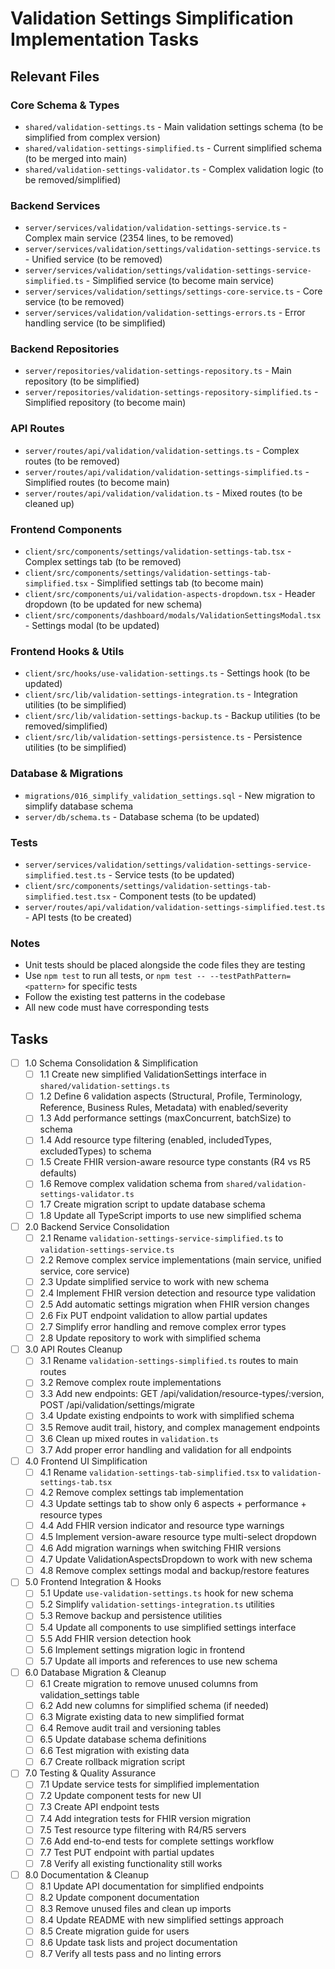 # Validation Settings Simplification Implementation Tasks

## Relevant Files

### Core Schema & Types
- `shared/validation-settings.ts` - Main validation settings schema (to be simplified from complex version)
- `shared/validation-settings-simplified.ts` - Current simplified schema (to be merged into main)
- `shared/validation-settings-validator.ts` - Complex validation logic (to be removed/simplified)

### Backend Services
- `server/services/validation/validation-settings-service.ts` - Complex main service (2354 lines, to be removed)
- `server/services/validation/settings/validation-settings-service.ts` - Unified service (to be removed)
- `server/services/validation/settings/validation-settings-service-simplified.ts` - Simplified service (to become main service)
- `server/services/validation/settings/settings-core-service.ts` - Core service (to be removed)
- `server/services/validation/validation-settings-errors.ts` - Error handling service (to be simplified)

### Backend Repositories
- `server/repositories/validation-settings-repository.ts` - Main repository (to be simplified)
- `server/repositories/validation-settings-repository-simplified.ts` - Simplified repository (to become main)

### API Routes
- `server/routes/api/validation/validation-settings.ts` - Complex routes (to be removed)
- `server/routes/api/validation/validation-settings-simplified.ts` - Simplified routes (to become main)
- `server/routes/api/validation/validation.ts` - Mixed routes (to be cleaned up)

### Frontend Components
- `client/src/components/settings/validation-settings-tab.tsx` - Complex settings tab (to be removed)
- `client/src/components/settings/validation-settings-tab-simplified.tsx` - Simplified settings tab (to become main)
- `client/src/components/ui/validation-aspects-dropdown.tsx` - Header dropdown (to be updated for new schema)
- `client/src/components/dashboard/modals/ValidationSettingsModal.tsx` - Settings modal (to be updated)

### Frontend Hooks & Utils
- `client/src/hooks/use-validation-settings.ts` - Settings hook (to be updated)
- `client/src/lib/validation-settings-integration.ts` - Integration utilities (to be simplified)
- `client/src/lib/validation-settings-backup.ts` - Backup utilities (to be removed/simplified)
- `client/src/lib/validation-settings-persistence.ts` - Persistence utilities (to be simplified)

### Database & Migrations
- `migrations/016_simplify_validation_settings.sql` - New migration to simplify database schema
- `server/db/schema.ts` - Database schema (to be updated)

### Tests
- `server/services/validation/settings/validation-settings-service-simplified.test.ts` - Service tests (to be updated)
- `client/src/components/settings/validation-settings-tab-simplified.test.tsx` - Component tests (to be updated)
- `server/routes/api/validation/validation-settings-simplified.test.ts` - API tests (to be created)

### Notes
- Unit tests should be placed alongside the code files they are testing
- Use `npm test` to run all tests, or `npm test -- --testPathPattern=<pattern>` for specific tests
- Follow the existing test patterns in the codebase
- All new code must have corresponding tests

## Tasks

- [ ] 1.0 Schema Consolidation & Simplification
  - [ ] 1.1 Create new simplified ValidationSettings interface in `shared/validation-settings.ts`
  - [ ] 1.2 Define 6 validation aspects (Structural, Profile, Terminology, Reference, Business Rules, Metadata) with enabled/severity
  - [ ] 1.3 Add performance settings (maxConcurrent, batchSize) to schema
  - [ ] 1.4 Add resource type filtering (enabled, includedTypes, excludedTypes) to schema
  - [ ] 1.5 Create FHIR version-aware resource type constants (R4 vs R5 defaults)
  - [ ] 1.6 Remove complex validation schema from `shared/validation-settings-validator.ts`
  - [ ] 1.7 Create migration script to update database schema
  - [ ] 1.8 Update all TypeScript imports to use new simplified schema

- [ ] 2.0 Backend Service Consolidation
  - [ ] 2.1 Rename `validation-settings-service-simplified.ts` to `validation-settings-service.ts`
  - [ ] 2.2 Remove complex service implementations (main service, unified service, core service)
  - [ ] 2.3 Update simplified service to work with new schema
  - [ ] 2.4 Implement FHIR version detection and resource type validation
  - [ ] 2.5 Add automatic settings migration when FHIR version changes
  - [ ] 2.6 Fix PUT endpoint validation to allow partial updates
  - [ ] 2.7 Simplify error handling and remove complex error types
  - [ ] 2.8 Update repository to work with simplified schema

- [ ] 3.0 API Routes Cleanup
  - [ ] 3.1 Rename `validation-settings-simplified.ts` routes to main routes
  - [ ] 3.2 Remove complex route implementations
  - [ ] 3.3 Add new endpoints: GET /api/validation/resource-types/:version, POST /api/validation/settings/migrate
  - [ ] 3.4 Update existing endpoints to work with simplified schema
  - [ ] 3.5 Remove audit trail, history, and complex management endpoints
  - [ ] 3.6 Clean up mixed routes in `validation.ts`
  - [ ] 3.7 Add proper error handling and validation for all endpoints

- [ ] 4.0 Frontend UI Simplification
  - [ ] 4.1 Rename `validation-settings-tab-simplified.tsx` to `validation-settings-tab.tsx`
  - [ ] 4.2 Remove complex settings tab implementation
  - [ ] 4.3 Update settings tab to show only 6 aspects + performance + resource types
  - [ ] 4.4 Add FHIR version indicator and resource type warnings
  - [ ] 4.5 Implement version-aware resource type multi-select dropdown
  - [ ] 4.6 Add migration warnings when switching FHIR versions
  - [ ] 4.7 Update ValidationAspectsDropdown to work with new schema
  - [ ] 4.8 Remove complex settings modal and backup/restore features

- [ ] 5.0 Frontend Integration & Hooks
  - [ ] 5.1 Update `use-validation-settings.ts` hook for new schema
  - [ ] 5.2 Simplify `validation-settings-integration.ts` utilities
  - [ ] 5.3 Remove backup and persistence utilities
  - [ ] 5.4 Update all components to use simplified settings interface
  - [ ] 5.5 Add FHIR version detection hook
  - [ ] 5.6 Implement settings migration logic in frontend
  - [ ] 5.7 Update all imports and references to use new schema

- [ ] 6.0 Database Migration & Cleanup
  - [ ] 6.1 Create migration to remove unused columns from validation_settings table
  - [ ] 6.2 Add new columns for simplified schema (if needed)
  - [ ] 6.3 Migrate existing data to new simplified format
  - [ ] 6.4 Remove audit trail and versioning tables
  - [ ] 6.5 Update database schema definitions
  - [ ] 6.6 Test migration with existing data
  - [ ] 6.7 Create rollback migration script

- [ ] 7.0 Testing & Quality Assurance
  - [ ] 7.1 Update service tests for simplified implementation
  - [ ] 7.2 Update component tests for new UI
  - [ ] 7.3 Create API endpoint tests
  - [ ] 7.4 Add integration tests for FHIR version migration
  - [ ] 7.5 Test resource type filtering with R4/R5 servers
  - [ ] 7.6 Add end-to-end tests for complete settings workflow
  - [ ] 7.7 Test PUT endpoint with partial updates
  - [ ] 7.8 Verify all existing functionality still works

- [ ] 8.0 Documentation & Cleanup
  - [ ] 8.1 Update API documentation for simplified endpoints
  - [ ] 8.2 Update component documentation
  - [ ] 8.3 Remove unused files and clean up imports
  - [ ] 8.4 Update README with new simplified settings approach
  - [ ] 8.5 Create migration guide for users
  - [ ] 8.6 Update task lists and project documentation
  - [ ] 8.7 Verify all tests pass and no linting errors
